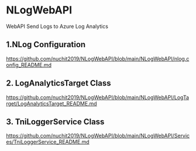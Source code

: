 # NLogWebAPI
WebAPI Send Logs to Azure Log Analytics

## 1.NLog Configuration
https://github.com/nuchit2019/NLogWebAPI/blob/main/NLogWebAPI/nlog.config_README.md
##

## 2. LogAnalyticsTarget Class
https://github.com/nuchit2019/NLogWebAPI/blob/main/NLogWebAPI/LogTarget/LogAnalyticsTarget_README.md
##

## 3. TniLoggerService Class
 https://github.com/nuchit2019/NLogWebAPI/blob/main/NLogWebAPI/Services/TniLoggerService_README.md
